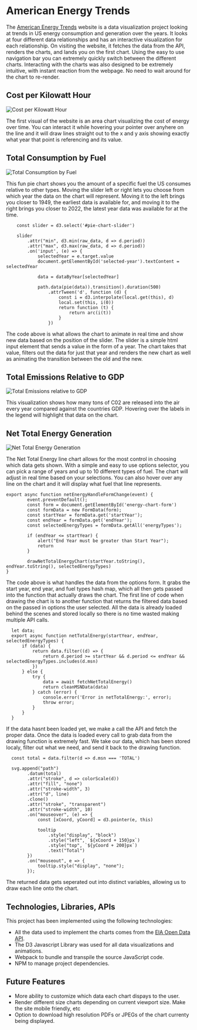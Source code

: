 # American Energy Trends

The [American Energy Trends](https://lsherman98.github.io/American-Energy-Trends/) website is a data visualization project looking at trends in US energy consumption and generation over the years. It looks at four different data relationships and has an interactive visualization for each relationship. On visiting the website, it fetches the data from the API, renders the charts, and lands you on the first chart. Using the easy to use navigation bar you can extremely quickly switch between the different charts. Interacting with the charts was also designed to be extremely intuitive, with instant reaction from the webpage. No need to wait around for the chart to re-render. 

## Cost per Kilowatt Hour
![Cost per Kilowatt Hour](./assests/Screenshot%202023-12-20%20at%2010.40.48 AM.png)

The first visual of the website is an area chart visualizing the cost of energy over time. You can interact it while hovering your pointer over anyhere on the line and it will draw lines straight out to the x and y axis showing exactly what year that point is referencing and its value. 


## Total Consumption by Fuel
![Total Consumption by Fuel](./assests/Screenshot%202023-12-20%20at%2010.40.58 AM.png)

This fun pie chart shows you the amount of a specific fuel the US consumes relative to other types. Moving the slider left or right lets you choose from which year the data on the chart will represent. Moving it to the left brings you closer to 1949, the earliest data is available for, and moving it to the right brings you closer to 2022, the latest year data was available for at the time.  

```
    const slider = d3.select('#pie-chart-slider')

    slider
        .attr("min", d3.min(raw_data, d => d.period))
        .attr("max", d3.max(raw_data, d => d.period))
        .on('input', (e) => {
            selectedYear = e.target.value
            document.getElementById('selected-year').textContent = selectedYear

            data = dataByYear[selectedYear]

            path.data(pie(data)).transition().duration(500)
                .attrTween('d', function (d) {
                    const i = d3.interpolate(local.get(this), d)
                    local.set(this, i(0))
                    return function (t) {
                        return arc(i(t))
                    }
                })

```

The code above is what allows the chart to animate in real time and show new data based on the position of the slider. The slider is a simple html input element that sends a value in the form of a year. The chart takes that value, filters out the data for just that year and renders the new chart as well as animating the transition between the old and the new. 


## Total Emissions Relative to GDP
![Total Emissions relative to GDP](./assests/Screenshot%202023-12-20%20at%2010.40.39 AM.png)

 This visualization shows how many tons of C02 are released into the air every year compared against the countries GDP. Hovering over the labels in the legend will highlight that data on the chart. 


 ## Net Total Energy Generation
![Net Total Energy Generation](./assests/Screenshot%202023-12-20%20at%2010.41.11 AM.png)

The Net Total Energy line chart allows for the most control in choosing which data gets shown. With a simple and easy to use options selector, you can pick a range of years and up to 10 different types of fuel. The chart will adjust in real time based on your selections. You can also hover over any line on the chart and it will display what fuel that line represents.

```
export async function netEnergyHandleFormChange(event) {
        event.preventDefault();
        const form = document.getElementById('energy-chart-form')
        const formData = new FormData(form);
        const startYear = formData.get('startYear');
        const endYear = formData.get('endYear');
        const selectedEnergyTypes = formData.getAll('energyTypes');
        
        if (endYear <= startYear) {
            alert("End Year must be greater than Start Year");
            return
        }

        drawNetTotalEnergyChart(startYear.toString(), endYear.toString(), selectedEnergyTypes)
}
```

The code above is what handles the data from the options form. It grabs the start year, end year, and fuel types hash map, which all then gets passed into the function that actually draws the chart. The first line of code when drawing the chart is to another function that returns the filtered data based on the passed in options the user selected. All the data is already loaded behind the scenes and stored locally so there is no time wasted making multiple API calls. 

```
  let data;
  export async function netTotalEnergy(startYear, endYear, selectedEnergyTypes) {
      if (data) {
          return data.filter((d) => {
              return d.period >= startYear && d.period <= endYear && selectedEnergyTypes.includes(d.msn)
          })
      } else {
          try {
              data = await fetchNetTotalEnergy()
              return cleanMSNData(data)
          } catch (error) {
              console.error('Error in netTotalEnergy:', error);
              throw error;
          }
      }
  }
```

If the data hasnt been loaded yet, we make a call the API and fetch the proper data. Once the data is loaded every call to grab data from the drawing function is extremely fast. We take our data, which has been stored localy, filter out what we need, and send it back to the drawing function. 

```
  const total = data.filter(d => d.msn === 'TOTAL')

  svg.append("path")
        .datum(total)
        .attr("stroke", d => colorScale(d))
        .attr("fill", "none")
        .attr("stroke-width", 3)
        .attr("d", line)
        .clone()
        .attr("stroke", "transparent")
        .attr("stroke-width", 10)
        .on("mouseover", (e) => {
            const [xCoord, yCoord] = d3.pointer(e, this)

            tooltip
                .style("display", "block")
                .style("left", `${xCoord + 150}px`)
                .style("top", `${yCoord + 200}px`)
                .text("Total")
        })
        .on("mouseout", e => {
            tooltip.style("display", "none");
        });
```


The returned data gets seperated out into distinct variables, allowing us to draw each line onto the chart. 


## Technologies, Libraries, APIs
This project has been implemented using the following technologies: 
  - All the data used to implement the charts comes from the [EIA Open Data API](https://www.eia.gov/opendata/). 
  - The D3 Javascript Library was used for all data visualizations and animations. 
  - Webpack to bundle and transpile the source JavaScript code.
  - NPM to manage project dependencies.


## Future Features
  - More ability to customize which data each chart dispays to the user.
  - Render different size charts depending on current viewport size. Make the site mobile friendly, etc
  - Option to download high resolution PDFs or JPEGs of the chart currenty being displayed. 
